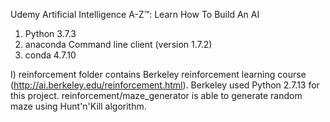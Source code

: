Udemy Artificial Intelligence A-Z™: Learn How To Build An AI

1) Python 3.7.3
2) anaconda Command line client (version 1.7.2) 
3) conda 4.7.10

I) reinforcement folder contains Berkeley reinforcement learning course (http://ai.berkeley.edu/reinforcement.html).
   Berkeley used Python 2.7.13 for this project.
   reinforcement/maze_generator is able to generate random maze using Hunt'n'Kill algorithm.

